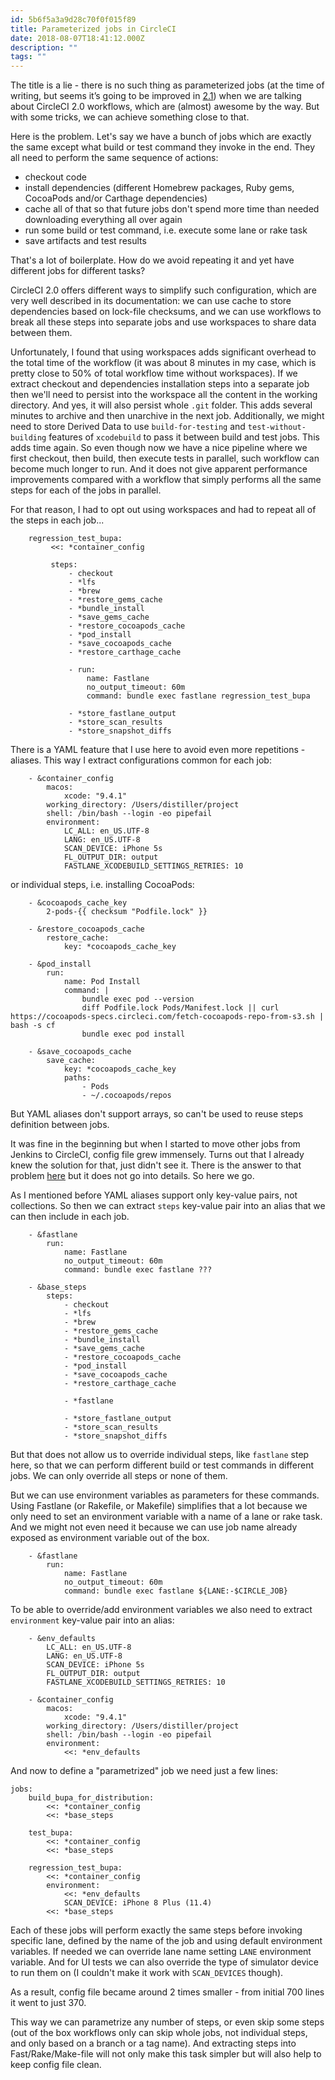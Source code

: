 ```yaml
---
id: 5b6f5a3a9d28c70f0f015f89
title: Parameterized jobs in CircleCI
date: 2018-08-07T18:41:12.000Z
description: ""
tags: ""
---
```


The title is a lie - there is no such thing as parameterized jobs (at the time of writing, but seems it’s going to be improved in [2.1](https://github.com/CircleCI-Public/config-preview-sdk/blob/master/docs/whats-new.md)) when we are talking about CircleCI 2.0 workflows, which are (almost) awesome by the way. But with some tricks, we can achieve something close to that.

<!-- description -->

Here is the problem. Let's say we have a bunch of jobs which are exactly the same except what build or test command they invoke in the end. They all need to perform the same sequence of actions:

- checkout code
- install dependencies (different Homebrew packages, Ruby gems, CocoaPods and/or Carthage dependencies)
- cache all of that so that future jobs don't spend more time than needed downloading everything all over again
- run some build or test command, i.e. execute some lane or rake task
- save artifacts and test results

That's a lot of boilerplate. How do we avoid repeating it and yet have different jobs for different tasks?

CircleCI 2.0 offers different ways to simplify such configuration, which are very well described in its documentation: we can use cache to store dependencies based on lock-file checksums, and we can use workflows to break all these steps into separate jobs and use workspaces to share data between them.

Unfortunately, I found that using workspaces adds significant overhead to the total time of the workflow (it was about 8 minutes in my case, which is pretty close to 50% of total workflow time without workspaces). If we extract checkout and dependencies installation steps into a separate job then we'll need to persist into the workspace all the content in the working directory. And yes, it will also persist whole `.git` folder. This adds several minutes to archive and then unarchive in the next job. Additionally, we might need to store Derived Data to use `build-for-testing` and `test-without-building` features of `xcodebuild` to pass it between build and test jobs. This adds time again. So even though now we have a nice pipeline where we first checkout, then build, then execute tests in parallel, such workflow can become much longer to run. And it does not give apparent performance improvements compared with a workflow that simply performs all the same steps for each of the jobs in parallel.

For that reason, I had to opt out using workspaces and had to repeat all of the steps in each job...

        regression_test_bupa:
             <<: *container_config
    
             steps:
                 - checkout
                 - *lfs
                 - *brew
                 - *restore_gems_cache
                 - *bundle_install
                 - *save_gems_cache
                 - *restore_cocoapods_cache
                 - *pod_install
                 - *save_cocoapods_cache
                 - *restore_carthage_cache
    
                 - run:
                     name: Fastlane
                     no_output_timeout: 60m
                     command: bundle exec fastlane regression_test_bupa
    
                 - *store_fastlane_output
                 - *store_scan_results
                 - *store_snapshot_diffs

There is a YAML feature that I use here to avoid even more repetitions - aliases. This way I extract configurations common for each job:

        - &container_config
            macos:
                xcode: "9.4.1"
            working_directory: /Users/distiller/project
            shell: /bin/bash --login -eo pipefail
            environment:
                LC_ALL: en_US.UTF-8
                LANG: en_US.UTF-8
                SCAN_DEVICE: iPhone 5s
                FL_OUTPUT_DIR: output
                FASTLANE_XCODEBUILD_SETTINGS_RETRIES: 10

or individual steps, i.e. installing CocoaPods:

        - &cocoapods_cache_key
            2-pods-{{ checksum "Podfile.lock" }}
    
        - &restore_cocoapods_cache
            restore_cache:
                key: *cocoapods_cache_key
    
        - &pod_install
            run:
                name: Pod Install
                command: |
                    bundle exec pod --version
                    diff Podfile.lock Pods/Manifest.lock || curl https://cocoapods-specs.circleci.com/fetch-cocoapods-repo-from-s3.sh | bash -s cf
                    bundle exec pod install
    
        - &save_cocoapods_cache
            save_cache:
                key: *cocoapods_cache_key
                paths:
                    - Pods
                    - ~/.cocoapods/repos

But YAML aliases don't support arrays, so can't be used to reuse steps definition between jobs.

It was fine in the beginning but when I started to move other jobs from Jenkins to CircleCI, config file grew immensely. Turns out that I already knew the solution for that, just didn't see it. There is the answer to that problem [here](https://discuss.circleci.com/t/parameterized-jobs-within-workflows/16662/2) but it does not go into details. So here we go.

As I mentioned before YAML aliases support only key-value pairs, not collections. So then we can extract `steps` key-value pair into an alias that we can then include in each job.

        - &fastlane
            run:
                name: Fastlane
                no_output_timeout: 60m
                command: bundle exec fastlane ???
    
        - &base_steps
            steps:
                - checkout
                - *lfs
                - *brew
                - *restore_gems_cache
                - *bundle_install
                - *save_gems_cache
                - *restore_cocoapods_cache
                - *pod_install
                - *save_cocoapods_cache
                - *restore_carthage_cache
    
                - *fastlane
    
                - *store_fastlane_output
                - *store_scan_results
                - *store_snapshot_diffs

But that does not allow us to override individual steps, like `fastlane` step here, so that we can perform different build or test commands in different jobs. We can only override all steps or none of them.

But we can use environment variables as parameters for these commands. Using Fastlane (or Rakefile, or Makefile) simplifies that a lot because we only need to set an environment variable with a name of a lane or rake task. And we might not even need it because we can use job name already exposed as environment variable out of the box.

        - &fastlane
            run:
                name: Fastlane
                no_output_timeout: 60m
                command: bundle exec fastlane ${LANE:-$CIRCLE_JOB}

To be able to override/add environment variables we also need to extract `environment` key-value pair into an alias:

        - &env_defaults
            LC_ALL: en_US.UTF-8
            LANG: en_US.UTF-8
            SCAN_DEVICE: iPhone 5s
            FL_OUTPUT_DIR: output
            FASTLANE_XCODEBUILD_SETTINGS_RETRIES: 10
    
        - &container_config
            macos:
                xcode: "9.4.1"
            working_directory: /Users/distiller/project
            shell: /bin/bash --login -eo pipefail
            environment:
                <<: *env_defaults

And now to define a "parametrized" job we need just a few lines:

    jobs:
        build_bupa_for_distribution:
            <<: *container_config
            <<: *base_steps
    
        test_bupa:
            <<: *container_config
            <<: *base_steps
    
        regression_test_bupa:
            <<: *container_config
            environment:
                <<: *env_defaults
                SCAN_DEVICE: iPhone 8 Plus (11.4)
            <<: *base_steps

Each of these jobs will perform exactly the same steps before invoking specific lane, defined by the name of the job and using default environment variables. If needed we can override lane name setting `LANE` environment variable. And for UI tests we can also override the type of simulator device to run them on (I couldn't make it work with `SCAN_DEVICES` though).

As a result, config file became around 2 times smaller - from initial 700 lines it went to just 370.

This way we can parametrize any number of steps, or even skip some steps (out of the box workflows only can skip whole jobs, not individual steps, and only based on a branch or a tag name). And extracting steps into Fast/Rake/Make-file will not only make this task simpler but will also help to keep config file clean.
